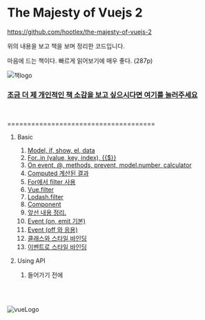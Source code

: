 The Majesty of Vuejs 2
=================

https://github.com/hootlex/the-majesty-of-vuejs-2

위의 내용을 보고 책을 보며 정리한 코드입니다.

마음에 드는 책이다. 빠르게 읽어보기에 매우 좋다. (287p)

![책logo](http://postfiles8.naver.net/MjAxODA0MDNfNzgg/MDAxNTIyNzM4MjMyNDM1.O-ZXp_EFeqw6rxNt0YfbfMuTOOaLaBlRblk4ybocLW8g.unJNjcSBA4r4N-_MBa7zgtzNR8dcUUmpeMKL1gf7YZYg.PNG.1ilsang/image_6985367931522738061585.png?type=w966)

### [조금 더 제 개인적인 책 소감을 보고 싶으시다면 여기를 눌러주세요](http://1ilsang.blog.me/221244011114)

<br/>

=====================================
1. Basic
    1. [Model, if, show, el, data](Basic/1_ifshowModel.html)
    2. [For..in (value, key, index), {{$}}](Basic/2_for.html)
    3. [On event, @, methods, prevent, model.number, calculator](Basic/3_on.html)
    4. [Computed 계산된 결과](Basic/4_computed.html)
    5. [For에서 filter 사용](Basic/5_filterSearchSort.html)
    6. [Vue.filter](Basic/6_vueFilter.html)
    7. [Lodash.filter](Basic/7_lodashFilter.html)
    8. [Component](Basic/8_Component.html)
    9. [앞선 내용 정리.](Basic/9_ComponentWithVote.html)
    10. [Event (on, emit 기본)](Basic/10_EventBasic.html)
    11. [Event (off 와 응용)](Basic/11_EventHard.html)
    12. [클래스와 스타일 바인딩](Basic/12_ClassStyleBinding.html)
    13. [이벤트로 스타일 바인딩](Basic/13_EventStyleBinding.html)

2. Using API
    1. 들어가기 전에
    
    

<br/>
<br/>

![vueLogo](https://cdn-images-1.medium.com/max/2000/1*PHmNXbvOfg5AHiMWWuaRXg.jpeg)
